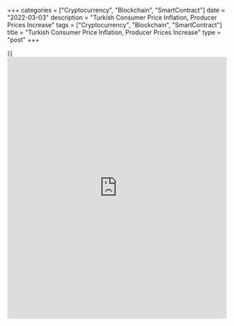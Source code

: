 +++
categories = ["Cryptocurrency", "Blockchain", "SmartContract"]
date = "2022-03-03"
description = "Turkish Consumer Price Inflation, Producer Prices Increase"
tags = ["Cryptocurrency", "Blockchain", "SmartContract"]
title = "Turkish Consumer Price Inflation, Producer Prices Increase"
type = "post"
+++

{{<iframe id="large-banner" src="https://www.bounty.group/#slide=4.0" width="100%" height="600" scrolling="no" style="border: 0px solid rgb(216, 221, 230); border-radius: 3px;">}}

Turkey's consumer price inflation and producer prices surged in
February, figures from the Turkish Statistical Institute showed on
Thursday.

The consumer prices index rose 54.44 percent year-on-year in February,
following a 48.69 percent increase in January. Economists had expected
52.95 percent inflation.

Transportation costs accelerated 75.75 percent yearly in February and
prices for food and non-alcoholic beverages grew 64.47 percent.

Prices for furnishings and household equipment, and hotels, cafes and
restaurants soared 64.83 percent and 55.20 percent, respectively.
Miscellaneous goods and services rose 55.78 percent.

On a monthly basis, consumer prices rose 4.81 percent in February.
Economists had forecast an increase of 3.8 percent.

The producer price index grew 105.01 percent annually in February,
following a 93.53 percent increase in January.

Among the main industrial sectors, prices for the energy industry rose
188.47 percent yearly in February and those for intermediate goods
gained 115.13 percent.

Prices for non-durable consumer goods and capital goods grew 70.0
percent and 71.9 percent, respectively. Prices for durable consumer
goods rose 69.2 percent.

On a month-on-month basis, producer prices rose 7.22 percent in
February.

For comments and feedback [contact](https://www.playgroundfx.com/contact/): editorial@rtt[news](https://www.letsplayfx.com/blog/forex-news-website/).com

[Economic News][1]

 **What parts of the world are seeing the best (and worst) economic
performances lately? Click[here][2] to check out our [Econ Scorecard][2]
and find out! See up-to-the-moment [ranking](https://www.playgroundfx.com/blog/crypto-exchange-ranking/)s for the best and worst
performers in [GDP][3], [unemployment rate][4], [inflation][2] and much
more.**

   1. www.rtt[news](https://www.letsplayfx.com/blog/forex-news-website/).com/Content/EconomicNews.aspx
   2. www.rtt[news](https://www.letsplayfx.com/blog/forex-news-website/).com/economic-scorecard/world-rank/CPI/highest-performance.aspx
   3. www.rtt[news](https://www.letsplayfx.com/blog/forex-news-website/).com/economic-scorecard/world-rank/GDP/highest-performance.aspx
   4. www.rtt[news](https://www.letsplayfx.com/blog/forex-news-website/).com/economic-scorecard/world-rank/unemployment-rate/lowest-performance.aspx